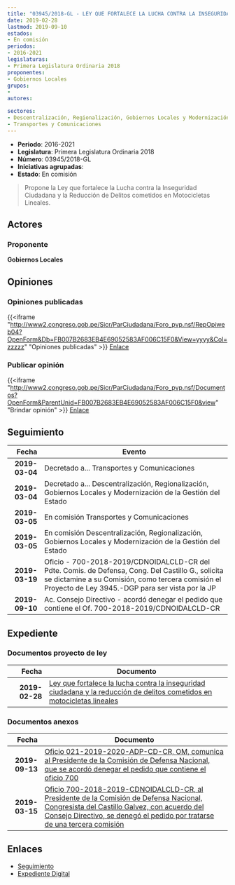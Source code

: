 ```yaml
---
title: "03945/2018-GL - LEY QUE FORTALECE LA LUCHA CONTRA LA INSEGURIDAD CIUDADANA Y LA REDUCCIÓN DE DELITOS COMETIDOS EN MOTOCICLETAS LINEALES"
date: 2019-02-28
lastmod: 2019-09-10
estados:
- En comisión
periodos:
- 2016-2021
legislaturas:
- Primera Legislatura Ordinaria 2018
proponentes:
- Gobiernos Locales
grupos:
- 
autores:

sectores:
- Descentralización, Regionalización, Gobiernos Locales y Modernización de la Gestión del Estado
- Transportes y Comunicaciones
---
```

- **Periodo**: 2016-2021
- **Legislatura**: Primera Legislatura Ordinaria 2018
- **Número**: 03945/2018-GL
- **Iniciativas agrupadas**: 
- **Estado**: En comisión

> Propone la Ley que fortalece la Lucha contra la Inseguridad Ciudadana y la Reducción de Delitos cometidos en Motocicletas Lineales.


## Actores

### Proponente

**Gobiernos Locales**

## Opiniones

### Opiniones publicadas

{{<iframe "http://www2.congreso.gob.pe/Sicr/ParCiudadana/Foro_pvp.nsf/RepOpiweb04?OpenForm&Db=FB007B2683EB4E69052583AF006C15F0&View=yyyy&Col=zzzzz" "Opiniones publicadas" >}}
[Enlace](http://www2.congreso.gob.pe/Sicr/ParCiudadana/Foro_pvp.nsf/RepOpiweb04?OpenForm&Db=FB007B2683EB4E69052583AF006C15F0&View=yyyy&Col=zzzzz)

### Publicar opinión

{{<iframe "http://www2.congreso.gob.pe/Sicr/ParCiudadana/Foro_pvp.nsf/Documentos?OpenForm&ParentUnid=FB007B2683EB4E69052583AF006C15F0&view" "Brindar opinión" >}}
[Enlace](http://www2.congreso.gob.pe/Sicr/ParCiudadana/Foro_pvp.nsf/Documentos?OpenForm&ParentUnid=FB007B2683EB4E69052583AF006C15F0&view)


## Seguimiento

| Fecha | Evento |
|------:|--------|
| **2019-03-04** | Decretado a... Transportes y Comunicaciones |
| **2019-03-04** | Decretado a... Descentralización, Regionalización, Gobiernos Locales y Modernización de la Gestión del Estado |
| **2019-03-05** | En comisión Transportes y Comunicaciones |
| **2019-03-05** | En comisión Descentralización, Regionalización, Gobiernos Locales y Modernización de la Gestión del Estado |
| **2019-03-19** | Oficio - 700-2018-2019/CDNOIDALCLD-CR del Pdte. Comis. de Defensa, Cong. Del Castillo G., solicita se dictamine a su Comisión, como tercera comisión el Proyecto de Ley 3945.-DGP para ser vista por la JP |
| **2019-09-10** | Ac. Consejo Directivo - acordó denegar el pedido que contiene el Of. 700-2018-2019/CDNOIDALCLD-CR |

## Expediente

### Documentos proyecto de ley

| Fecha | Documento |
|------:|-----------|
| **2019-02-28** | [Ley que fortalece la lucha contra la inseguridad ciudadana y la reducción de delitos cometidos en motocicletas lineales](http://www.leyes.congreso.gob.pe/Documentos/2016_2021/Proyectos_de_Ley_y_de_Resoluciones_Legislativas/PL0394520190228.pdf) |

### Documentos anexos

| Fecha | Documento |
|------:|-----------|
| **2019-09-13** | [Oficio 021-2019-2020-ADP-CD-CR, OM, comunica al Presidente de la Comisión de Defensa Nacional, que se acordó denegar el pedido que contiene el oficio 700](http://www.leyes.congreso.gob.pe/Documentos/2016_2021/Oficios/Oficialia_Mayor/OFICIO-021-2019-2020-ADP-CD-CR.pdf) |
| **2019-03-15** | [Oficio 700-2018-2019-CDNOIDALCLD-CR, al Presidente de la Comisión de Defensa Nacional, Congresista del Castillo Galvez, con acuerdo del Consejo Directivo, se denegó el pedido por tratarse de una tercera comisión](http://www.leyes.congreso.gob.pe/Documentos/2016_2021/Consejo_Directivo/Pedidos_Pase_a_Comision/OFICIO-700-2018-2019-CDNOIDALCLD-CR.pdf) |

## Enlaces

- [Seguimiento](http://www2.congreso.gob.pe/Sicr/TraDocEstProc/CLProLey2016.nsf/f7fff46988ca05b1052578e100829cc7/224ee4abdba35078052583af005f1293?OpenDocument)
- [Expediente Digital](http://www2.congreso.gob.pe/Sicr/TraDocEstProc/Expvirt_2011.nsf/visbusqptramdoc1621/03945?opendocument)

